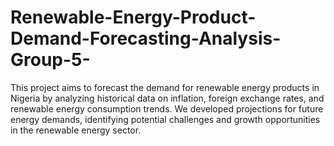 # Renewable-Energy-Product-Demand-Forecasting-Analysis-Group-5-
This project aims to forecast the demand for renewable energy products in Nigeria by analyzing historical data on inflation, foreign exchange rates, and renewable energy consumption trends. We developed projections for future energy demands, identifying potential challenges and growth opportunities in the renewable energy sector.
